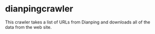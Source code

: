 # dianpingcrawler
This crawler takes a list of URLs from Dianping and downloads all of the data from the web site. 
